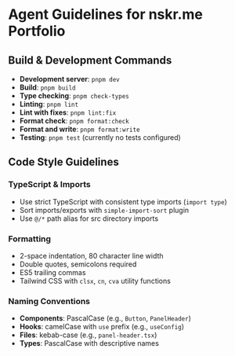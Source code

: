 # Agent Guidelines for nskr.me Portfolio

## Build & Development Commands

- **Development server**: `pnpm dev`
- **Build**: `pnpm build`
- **Type checking**: `pnpm check-types`
- **Linting**: `pnpm lint`
- **Lint with fixes**: `pnpm lint:fix`
- **Format check**: `pnpm format:check`
- **Format and write**: `pnpm format:write`
- **Testing**: `pnpm test` (currently no tests configured)

## Code Style Guidelines

### TypeScript & Imports

- Use strict TypeScript with consistent type imports (`import type`)
- Sort imports/exports with `simple-import-sort` plugin
- Use `@/*` path alias for src directory imports

### Formatting

- 2-space indentation, 80 character line width
- Double quotes, semicolons required
- ES5 trailing commas
- Tailwind CSS with `clsx`, `cn`, `cva` utility functions

### Naming Conventions

- **Components**: PascalCase (e.g., `Button`, `PanelHeader`)
- **Hooks**: camelCase with `use` prefix (e.g., `useConfig`)
- **Files**: kebab-case (e.g., `panel-header.tsx`)
- **Types**: PascalCase with descriptive names
